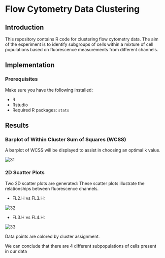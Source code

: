 # Flow Cytometry Data Clustering

## Introduction
This repository contains R code for clustering flow cytometry data. The aim of the experiment is to identify subgroups of cells within a mixture of cell populations based on fluorescence measurements from different channels.

## Implementation

### Prerequisites
Make sure you have the following installed:
- R
- Rstudio
- Required R packages: `stats`

## Results

### Barplot of Within Cluster Sum of Squares (WCSS)
A barplot of WCSS will be displayed to assist in choosing an optimal k value.

![31](https://github.com/rehmansohail/spider_detection_model/assets/83837284/0c1a2efe-f886-47b0-af08-7dbf78c54919)

### 2D Scatter Plots
Two 2D scatter plots are generated:
These scatter plots illustrate the relationships between fluorescence channels.

- FL2.H vs FL3.H:

![32](https://github.com/rehmansohail/spider_detection_model/assets/83837284/afd57fcd-9868-4cc2-b589-b7d80fb18893)

- FL3.H vs FL4.H:

![33](https://github.com/rehmansohail/spider_detection_model/assets/83837284/55e20c5d-6b45-4c60-8596-40356fb25f41)

Data points are colored by cluster assignment.

We can conclude that there are 4 different subpopulations of cells present in our data